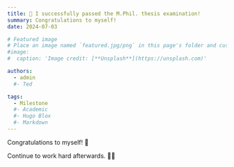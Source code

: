 ```yaml
---
title: 🎉 I successfully passed the M.Phil. thesis examination!
summary: Congratulations to myself!
date: 2024-07-03

# Featured image
# Place an image named `featured.jpg/png` in this page's folder and customize its options here.
#image:
#  caption: 'Image credit: [**Unsplash**](https://unsplash.com)'

authors:
  - admin
  #- Ted

tags:
  - Milestone
  #- Academic
  #- Hugo Blox
  #- Markdown
---
```


<!-- ## Congratulations to myself! -->

Congratulations to myself! 🎉

Continue to work hard afterwards. 🧑‍💻️